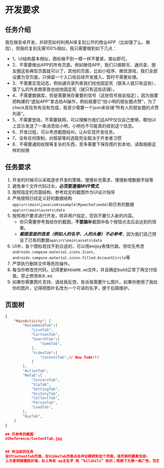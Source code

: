 # 开发要求
## 任务介绍
我在做安卓开发，并研究如何利用AI来复刻公开的商业APP（比如饿了么、微信），但我的复刻无需100%相似，我只需要做到如下几点：
- 1、UI结构基本相似，图标做不到一模一样不要紧，类似即可。
- 2、不需要做出APP的所有页面，例如微信APP，我们只做聊天、通讯录、朋友圈这些典型页面就可以了，其他的页面，比如小程序、微信游戏，我们全部设置为空页面，只保留一个入口给后续开发接入，暂时不需要处理。
- 3、不需要实现动态，例如通讯录列表我们给他固定死（联系人就只有这些），饿了么的外卖商家我也给他固定死（就只有这些店铺）。
- 4、不需要数据库，但是需要保存重要的信号（这些信号我会指定），因为我要把构建的“虚拟APP”拿去给AI操作，例如我要它“给小明的朋友圈点赞”，为了check其任务有没有完成，我至少需要一个json来存储“所有人的朋友圈的点赞列表”。
- 5、不需要登陆，不需要联网，可以理解为我们这APP仅仅自己使用，哪怕UI上显示发送了一条消息给小明，小明也不可能真的收到这个信息。
- 6、开发过程，可以考虑截图给AI，让AI实现开发任务。
- 7、没有任何限制，对框架等的选取完全取决于开发者习惯
- 8、不需要通知权限等复杂的东西，至多需要下保存图片到本地、读取相册这样的权限

## 任务要求
1. 开发的时候可以采取逐步开发的策略，慢慢补充需求，慢慢新增数据字段等
2. 避免单个文件代码过长，**必须要遵循MVP模式**
3. 按照指定的页面结构、参考给定的截图作为UI设计指导
4. 严格按照已经定义好的数据结构`app\src\main\java\com\example\Mywechat\model`和已有的数据`app\src\main\assets\data`
5. 按照用户要求进行开发，除非用户指定，否则不要引入新的内容。
    - 你只需要参考我给你的截图，**不要脑补**截图中各个按钮点击后会达到的效果。
    - ***截图里面的信息（例如人的名字、人的头像）不必参考***，因为我们自己预设了已有的数据`app\src\main\assets\data`
6. UI中，各个图标若找不到合适的，可以用emjoy表情代替。但优先考虑`androidx.compose.material.icons.Icons, androidx.compose.material.icons.filled.AccountCircle`等
7. 严禁执行删除文件等危险操作。
8. 每当你修改完代码，记得更新`README.md`文件，并且确定build正常了再交付给我。禁止修改`需求.md`.
9. 如果你需要图片支持，请给我反馈，告诉我需要什么图片。如果你使用了我给你的图片，记得把图片名改为一个可读的名字，便于后期维护。

## 页面树
```json
{
    "MainActivity": [
        "RecommendTab":[
            "LiveTab",
            "CartoonTab",
            "SearchTab":[
                "GameTab",
            ],
            "VideoTab":[
                "ContentTab",// Now Todo!!!
            ]
        ],
        "ActionTab",
        "MeTab":[
            "ConcernTab",
            "VipTab",
            "SettingTab",
            "HistoryTab",
            "CollectTab",
            "PersonTab",
            "LoadTab",
        ],
        "BuyTab",
    ]
}

## 可参考的截图
UIReference/ContentTab.jpg


## 你当前的任务
设计ContentTab页面，在VideoTab页面点击评论跳转到这个页面，该页面的要素包括:
上方是视频播放区域，右上角有 up主名字 和 “bilibili” 标识；视频下方是一条广告，包含广告内容、“广告・78.3 万播放” 的说明以及右侧的三个点图标；再往下是 “简介”“评论 ” 的标签栏，其中 “评论” 处于选中状态，右侧有 “点我发弹幕” 按钮和弹幕设置图标；标签栏下方是 “热门评论” 区域，右侧有 “按热度” 排序选项；接着是用户的评论内容，每条评论包含用户头像、昵称及等级、评论文字、发布时间和地点、互动按钮（点赞、点踩、更多），部分评论还有回复入口；最下方是评论输入框，右侧有表情图标。评论请自己生成与罗翔说刑法有关的评论，头像与姓名也自己生成，需要4条评论，头像不要与其他页面现有用户头像重叠